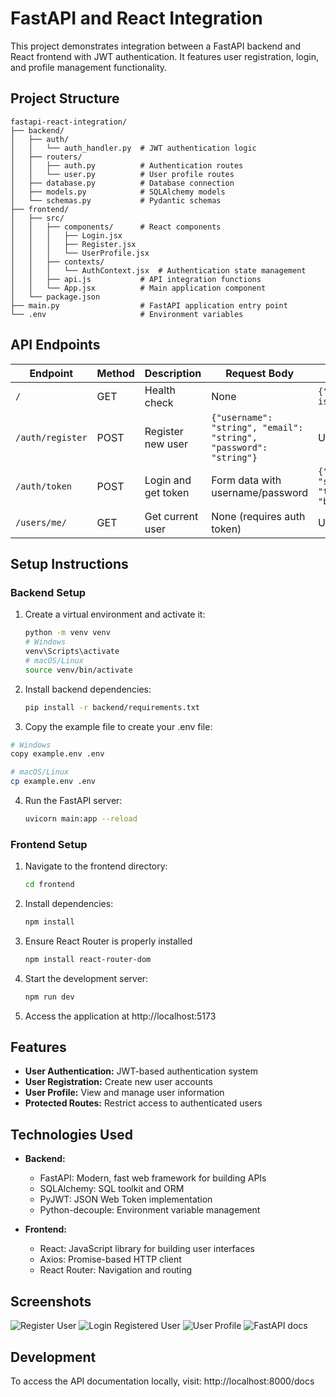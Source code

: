 
# FastAPI and React Integration

This project demonstrates integration between a FastAPI backend and React frontend with JWT authentication. It features user registration, login, and profile management functionality.

## Project Structure

```
fastapi-react-integration/
├── backend/
│   ├── auth/
│   │   └── auth_handler.py  # JWT authentication logic
│   ├── routers/
│   │   ├── auth.py          # Authentication routes
│   │   └── user.py          # User profile routes
│   ├── database.py          # Database connection
│   ├── models.py            # SQLAlchemy models
│   └── schemas.py           # Pydantic schemas
├── frontend/
│   ├── src/
│   │   ├── components/      # React components
│   │   │   ├── Login.jsx
│   │   │   ├── Register.jsx
│   │   │   └── UserProfile.jsx
│   │   ├── contexts/
│   │   │   └── AuthContext.jsx  # Authentication state management
│   │   ├── api.js           # API integration functions
│   │   └── App.jsx          # Main application component
│   └── package.json
├── main.py                  # FastAPI application entry point
└── .env                     # Environment variables
```

## API Endpoints

| Endpoint | Method | Description | Request Body | Response |
|----------|--------|-------------|-------------|----------|
| `/` | GET | Health check | None | `{"message": "API is working!"}` |
| `/auth/register` | POST | Register new user | `{"username": "string", "email": "string", "password": "string"}` | User object |
| `/auth/token` | POST | Login and get token | Form data with username/password | `{"access_token": "string", "token_type": "bearer"}` |
| `/users/me/` | GET | Get current user | None (requires auth token) | User object |

## Setup Instructions

### Backend Setup

1. Create a virtual environment and activate it:
   ```bash
   python -m venv venv
   # Windows
   venv\Scripts\activate
   # macOS/Linux
   source venv/bin/activate
   ```

2. Install backend dependencies:
   ```bash
   pip install -r backend/requirements.txt
   ```

3. Copy the example file to create your .env file:
```bash
# Windows
copy example.env .env

# macOS/Linux
cp example.env .env
   ```

4. Run the FastAPI server:
   ```bash
   uvicorn main:app --reload
   ```

### Frontend Setup

1. Navigate to the frontend directory:
   ```bash
   cd frontend
   ```

2. Install dependencies:
   ```bash
   npm install
   ```

3. Ensure React Router is properly installed
    ```bash
    npm install react-router-dom
    ``` 

4. Start the development server:
   ```bash
   npm run dev
   ```

5. Access the application at http://localhost:5173

## Features

- **User Authentication:** JWT-based authentication system
- **User Registration:** Create new user accounts
- **User Profile:** View and manage user information
- **Protected Routes:** Restrict access to authenticated users

## Technologies Used

- **Backend:**
  - FastAPI: Modern, fast web framework for building APIs
  - SQLAlchemy: SQL toolkit and ORM 
  - PyJWT: JSON Web Token implementation
  - Python-decouple: Environment variable management

- **Frontend:**
  - React: JavaScript library for building user interfaces
  - Axios: Promise-based HTTP client
  - React Router: Navigation and routing

## Screenshots

![Register User](/frontend/src/assets/image-7.png)
![Login Registered User](/frontend/src/assets/image-8.png)
![User Profile](/frontend/src/assets/image-9.png)
![FastAPI docs](/frontend/src/assets/image-4.png)

## Development

To access the API documentation locally, visit: http://localhost:8000/docs



